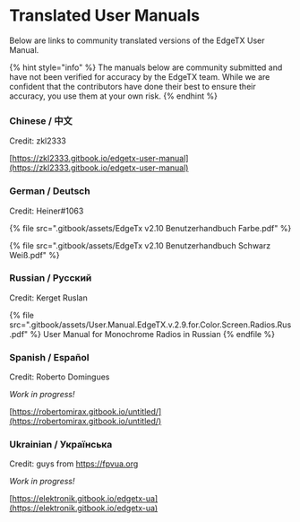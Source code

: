# Translated User Manuals

Below are links to community translated versions of the EdgeTX User Manual.

{% hint style="info" %}
The manuals below are community submitted and have not been verified for accuracy by the EdgeTX team. While we are confident that the contributors have done their best to ensure their accuracy, you use them at your own risk.
{% endhint %}

### Chinese / 中文

Credit: zkl2333

[https://zkl2333.gitbook.io/edgetx-user-manual](https://zkl2333.gitbook.io/edgetx-user-manual)

### German / Deutsch

Credit: Heiner#1063

{% file src=".gitbook/assets/EdgeTx v2.10 Benutzerhandbuch Farbe.pdf" %}

{% file src=".gitbook/assets/EdgeTx v2.10 Benutzerhandbuch Schwarz Weiß.pdf" %}

### Russian / Русский

Credit: Kerget Ruslan

{% file src=".gitbook/assets/User.Manual.EdgeTX.v.2.9.for.Color.Screen.Radios.Rus.pdf" %}
User Manual for Monochrome Radios in Russian
{% endfile %}

### Spanish / Español

Credit: Roberto Domingues

_Work in progress!_

[https://robertomirax.gitbook.io/untitled/](https://robertomirax.gitbook.io/untitled/)

### Ukrainian / Українська

Credit: guys from https://fpvua.org

_Work in progress!_

[https://elektronik.gitbook.io/edgetx-ua](https://elektronik.gitbook.io/edgetx-ua)
